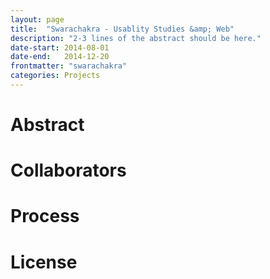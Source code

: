 ```yaml
---
layout: page
title:  "Swarachakra - Usablity Studies &amp; Web"
description: "2-3 lines of the abstract should be here."
date-start: 2014-08-01
date-end:   2014-12-20
frontmatter: "swarachakra"
categories: Projects
---
```


Abstract
========


Collaborators
=============


Process
=======

License
=======